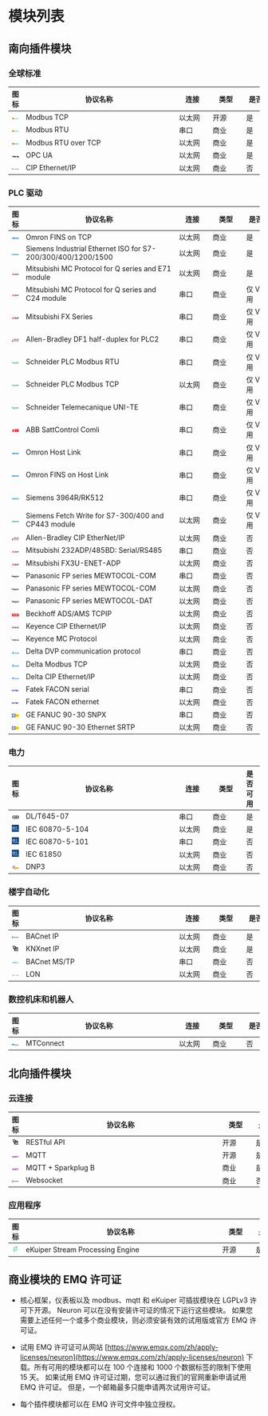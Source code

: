 # 模块列表

## 南向插件模块

### 全球标准

|图标| 协议名称                                                      | 连接    | 类型  | 是否可用      | 备注                           |
|----| ------------------------------------------------------------ | ------ | ---- | ------------ | -------------------------------- |
|![modbus](./assets/Modbus.png)| <div style="width:220pt">Modbus TCP</div>              | <div style="width:40pt">以太网</div>  | <div style="width:40pt">开源</div> | <div style="width:50pt">是</div>            |  |
|![modbus](./assets/Modbus.png)| <div style="width:220pt">Modbus RTU</div>              | <div style="width:40pt">串口</div>    | <div style="width:40pt">商业</div> | <div style="width:50pt">是</div>           |  |
|![modbus](./assets/Modbus.png)| <div style="width:220pt">Modbus RTU over TCP</div>     | <div style="width:40pt">以太网</div>  | <div style="width:40pt">商业</div> | <div style="width:50pt">是</div>            |  |
|![opc-ua](./assets/OPCUA.png)| <div style="width:220pt">OPC UA</div>                  | <div style="width:40pt">以太网</div>  | <div style="width:40pt">商业</div> | <div style="width:50pt">是</div>            |  |
|![ethernet](./assets/EtherNet.png)| <div style="width:220pt">CIP Ethernet/IP</div>         | <div style="width:40pt">以太网</div>  | <div style="width:40pt">商业</div> | <div style="width:50pt">否</div>             | <div style="width:110pt">CIP –通用工业协议</div> |

### PLC 驱动

|图标| 协议名称                                                      | 连接    | 类型  | 是否可用      | 备注                           |
|--------| ------------------------------------------------------------ | ------ | ---- | ------------ | -------------------------------- |
|![omron](./assets/OMRON.png)| <div style="width:220pt">Omron FINS on TCP</div>                                            | <div style="width:40pt">以太网</div>  | <div style="width:40pt">商业</div> | <div style="width:50pt">是</div>            | |
|![siemens](./assets/SIEMENS.png)| <div style="width:220pt">Siemens Industrial Ethernet ISO for S7-200/300/400/1200/1500</div> | <div style="width:40pt">以太网</div>  | <div style="width:40pt">商业</div> | <div style="width:50pt">是</div>            | |
|![mitsubishi](./assets/MITSUBISHI.png)| <div style="width:220pt">Mitsubishi MC Protocol for Q series and E71 module</div>           | <div style="width:40pt">以太网</div>  | <div style="width:40pt">商业</div> | <div style="width:50pt">是</div>            | |
|![mitsubishi](./assets/MITSUBISHI.png)| <div style="width:220pt">Mitsubishi MC Protocol for Q series and C24 module</div>           | <div style="width:40pt">串口</div>    | <div style="width:40pt">商业</div> | <div style="width:50pt">仅 V1.x 可用</div>  | |
|![mitsubishi](./assets/MITSUBISHI.png)| <div style="width:220pt">Mitsubishi FX Series</div>                                         | <div style="width:40pt">串口</div>    | <div style="width:40pt">商业</div> | <div style="width:50pt">仅 V1.x 可用</div>  | |
|![rockwell](./assets/Rockwell.png)| <div style="width:220pt">Allen-Bradley DF1 half-duplex for PLC2</div>                       | <div style="width:40pt">串口</div>    | <div style="width:40pt">商业</div> | <div style="width:50pt">仅 V1.x 可用</div>  | <div style="width:110pt">用于 PLC2 和 PLC5</div>                |
|![schneider](./assets/Schneider.png)| <div style="width:220pt">Schneider PLC Modbus RTU</div>                                     | <div style="width:40pt">串口</div>    | <div style="width:40pt">商业</div> | <div style="width:50pt">仅 V1.x 可用</div>  | |
|![schneider](./assets/Schneider.png)| <div style="width:220pt">Schneider PLC Modbus TCP</div>                                     | <div style="width:40pt">以太网</div>  | <div style="width:40pt">商业</div> | <div style="width:50pt">仅 V1.x 可用</div>  | |
|![schneider](./assets/Schneider.png)| <div style="width:220pt">Schneider Telemecanique UNI-TE</div>                               | <div style="width:40pt">串口</div>    | <div style="width:40pt">商业</div> | <div style="width:50pt">仅 V1.x 可用</div>  | |
|![abb](./assets/ABB.png)| <div style="width:220pt">ABB SattControl Comli</div>                                        | <div style="width:40pt">串口</div>    | <div style="width:40pt">商业</div> | <div style="width:50pt">仅 V1.x 可用</div>  | |
|![omron](./assets/OMRON.png)| <div style="width:220pt">Omron Host Link</div>                                              | <div style="width:40pt">串口</div>    | <div style="width:40pt">商业</div> | <div style="width:50pt">仅 V1.x 可用</div>  | <div style="width:110pt">用于单连接和多连接</div> |
|![omron](./assets/OMRON.png)| <div style="width:220pt">Omron FINS on Host Link</div>                                      | <div style="width:40pt">串口</div>    | <div style="width:40pt">商业</div> | <div style="width:50pt">仅 V1.x 可用</div>  | |
|![siemens](./assets/SIEMENS.png)| <div style="width:220pt">Siemens 3964R/RK512</div>                                          | <div style="width:40pt">串口</div>    | <div style="width:40pt">商业</div> | <div style="width:50pt">仅 V1.x 可用</div>  | <div style="width:110pt">用于 S5 和 S7</div> |
|![siemens](./assets/SIEMENS.png)| <div style="width:220pt">Siemens Fetch Write for S7-300/400 and CP443 module</div>          | <div style="width:40pt">以太网</div>  | <div style="width:40pt">商业</div> | <div style="width:50pt">仅 V1.x 可用</div>  | |
|![rockwell](./assets/Rockwell.png)| <div style="width:220pt">Allen-Bradley CIP EtherNet/IP</div>                                | <div style="width:40pt">以太网</div>  | <div style="width:40pt">商业</div> | <div style="width:50pt">否</div>            | <div style="width:110pt">CIP – 通用工业协议</div> |
|![mitsubishi](./assets/MITSUBISHI.png)| <div style="width:220pt">Mitsubishi 232ADP/485BD: Serial/RS485</div>                        | <div style="width:40pt">串口</div>    | <div style="width:40pt">商业</div> | <div style="width:50pt">否</div>           | |
|![mitsubishi](./assets/MITSUBISHI.png)| <div style="width:220pt">Mitsubishi FX3U-ENET-ADP</div>                                     | <div style="width:40pt">以太网</div>  | <div style="width:40pt">商业</div> | <div style="width:50pt">否</div>            | <div style="width:110pt">只用于 FX</div>   |
|![panasonic](./assets/Panasonic.png)| <div style="width:220pt">Panasonic FP series MEWTOCOL-COM</div>                             | <div style="width:40pt">串口</div>    | <div style="width:40pt">商业</div> | <div style="width:50pt">否</div>            | |
|![panasonic](./assets/Panasonic.png)| <div style="width:220pt">Panasonic FP series MEWTOCOL-COM</div>                             | <div style="width:40pt">以太网</div>  | <div style="width:40pt">商业</div> | <div style="width:50pt">否</div>            | |
|![panasonic](./assets/Panasonic.png)| <div style="width:220pt">Panasonic FP series MEWTOCOL-DAT</div>                             | <div style="width:40pt">以太网</div>  | <div style="width:40pt">商业</div> | <div style="width:50pt">否</div>            | |
|![beckhoff](./assets/BECKHOFF.png)| <div style="width:220pt">Beckhoff ADS/AMS TCPIP</div>                                       | <div style="width:40pt">以太网</div>  | <div style="width:40pt">商业</div> | <div style="width:50pt">否</div>            | |
|![keyence](./assets/KEYENCE.png)| <div style="width:220pt">Keyence CIP Ethernet/IP</div>                                      | <div style="width:40pt">以太网</div>  | <div style="width:40pt">商业</div> | <div style="width:50pt">否</div>            | <div style="width:110pt">CIP – 通用工业协议</div> |
|![keyence](./assets/KEYENCE.png)| <div style="width:220pt">Keyence MC Protocol</div>                                          | <div style="width:40pt">以太网</div>  | <div style="width:40pt">商业</div> | <div style="width:50pt">否</div>            | <div style="width:110pt">三菱 MC 协议</div> |
|![aelta](./assets/AELTA.png)| <div style="width:220pt">Delta DVP communication protocol</div>                             | <div style="width:40pt">串口</div>    | <div style="width:40pt">商业</div> | <div style="width:50pt">否</div>            | |
|![aelta](./assets/AELTA.png)| <div style="width:220pt">Delta Modbus TCP</div>                                             | <div style="width:40pt">以太网</div>  | <div style="width:40pt">商业</div> | <div style="width:50pt">否</div>            | |
|![aelta](./assets/AELTA.png)| <div style="width:220pt">Delta CIP Ethernet/IP</div>                                        | <div style="width:40pt">以太网</div>  | <div style="width:40pt">商业</div> | <div style="width:50pt">否</div>            | |
|![fatek](./assets/FATEK.png)| <div style="width:220pt">Fatek FACON serial</div>                                           | <div style="width:40pt">串口</div>    | <div style="width:40pt">商业</div> | <div style="width:50pt">否</div>            | |
|![fatek](./assets/FATEK.png)| <div style="width:220pt">Fatek FACON ethernet</div>                                         | <div style="width:40pt">以太网</div>  | <div style="width:40pt">商业</div> | <div style="width:50pt">否</div>            | |
|![fanuc](./assets/FANUC.png)| <div style="width:220pt">GE FANUC 90-30 SNPX</div>                                          | <div style="width:40pt">串口</div>    | <div style="width:40pt">商业</div> | <div style="width:50pt">否</div>            | |
|![fanuc](./assets/FANUC.png)| <div style="width:220pt">GE FANUC 90-30 Ethernet SRTP</div>                                 | <div style="width:40pt">以太网</div>  | <div style="width:40pt">商业</div> | <div style="width:50pt">否</div>            | |

### 电力

|图标| 协议名称             | 连接    | 类型       | 是否可用   | 备注     |
|----| ------------------- | ------ | --------- | --------- | ---------- |
|![dlt645](./assets/GB.png)| <div style="width:220pt">DL/T645-07</div>          | <div style="width:40pt">串口</div>    | <div style="width:40pt">商业</div>       | <div style="width:50">是</div>       | <div style="width:110pt">中国电力仪表标准</div>  |
|![iec](./assets/IEC.png)| <div style="width:220pt">IEC 60870-5-104</div>     | <div style="width:40pt">以太网</div>  | <div style="width:40pt">商业</div>       | <div style="width:50">是</div>        | |
|![iec](./assets/IEC.png)| <div style="width:220pt">IEC 60870-5-101</div>     | <div style="width:40pt">串口</div>     | <div style="width:40pt">商业</div>      | <div style="width:50">否</div>         | |
|![iec](./assets/IEC.png)| <div style="width:220pt">IEC 61850</div>           | <div style="width:40pt">以太网</div>  | <div style="width:40pt">商业</div>       | <div style="width:50">否</div>        | |
|![dnp3](./assets/DNP3.png)| <div style="width:220pt">DNP3</div>                | <div style="width:40pt">以太网</div>  | <div style="width:40pt">商业</div>       | <div style="width:50">否</div>        | |

### 楼宇自动化

|图标| 协议名称        | 连接      | 类型       | 是否可用  | 备注 |
|----| -------------- | ------- | ---------- | -------- | ------ |
|![sparkplug](./assets/Sparkplug.png)| <div style="width:220pt">BACnet IP</div>      | <div style="width:40pt">以太网</div>  | <div style="width:40pt">商业</div>        | <div style="width:50pt">是</div>        | |
|![websocket](./assets/Websocket.png)| <div style="width:220pt">KNXnet IP</div>      | <div style="width:40pt">以太网</div>  | <div style="width:40pt">商业</div>        | <div style="width:50pt">是</div>        | |
|![bacnet](./assets/BACnet.png)| <div style="width:220pt">BACnet MS/TP</div>    | <div style="width:40pt">串口</div>   | <div style="width:40pt">商业</div>       | <div style="width:50pt">否</div>         | <div style="width:110pt"> </div> |
|![restful-api](./assets/RESTFUL-API.png)| <div style="width:220pt">LON</div>            | <div style="width:40pt">以太网</div>  | <div style="width:40pt">商业</div>        | <div style="width:50pt">否</div>        | |

### 数控机床和机器人

|图标| 协议名称       | 连接     | 类型   | 是否可用   | 备注     |
|----| ------------- | ------- | ----- | --------- | ------- |
|![mt-connect](./assets/MT.png)| <div style="width:220pt">MTConnect</div>      | <div style="width:40pt">以太网</div>    | <div style="width:40pt">商业</div>    | <div style="width:50pt">否</div>         | <div style="width:110pt"> </div> |

## 北向插件模块

### 云连接

|图标| 协议名称                                 | 类型                                 | 是否可用                                | 备注                  |
|----| --------------------------------------- | ----------------------------------- | -------------------------------------- | -------------------- |
|![websocket](./assets/Websocket.png)| <div style="width:285pt">RESTful API</div>            | <div style="width:40pt">开源</div>   | <div style="width:50pt">是</div>       |  |
|![mqtt](./assets/MQTT.png)| <div style="width:285pt">MQTT</div>                   | <div style="width:40pt">开源</div>   | <div style="width:50pt">是</div>       | <div style="width:110pt"> </div> |
|![mqtt](./assets/MQTT.png)| <div style="width:285pt">MQTT + Sparkplug B</div>     | <div style="width:40pt">商业</div>   | <div style="width:50pt">是</div>       |  |
|![sparkplug](./assets/Sparkplug.png)| <div style="width:285pt">Websocket</div>              | <div style="width:40pt">商业</div>   | <div style="width:50pt">否</div>       |  |

### 应用程序

|图标| 协议名称                                                            | 类型                                  | 是否可用                                 | 备注 |
|----| ----------------------------------------------------------------- | ------------------------------------- | --------------------------------------- | ------ |
|![ekuiper](./assets/ekuiper.png)| <div style="width:285pt">eKuiper Stream Processing Engine</div>   | <div style="width:40pt">开源</div>    | <div style="width:50pt">是</div>         | <div style="width:110pt"> </div>  |

## 商业模块的 EMQ 许可证

* 核心框架，仪表板以及 modbus、mqtt 和 eKuiper 可插拔模块在 LGPLv3 许可下开源。 Neuron 可以在没有安装许可证的情况下运行这些模块。 如果您需要上述任何一个或多个商业模块，则必须安装有效的试用版或官方 EMQ 许可证。

* 试用 EMQ 许可证可从网站 [https://www.emqx.com/zh/apply-licenses/neuron](https://www.emqx.com/zh/apply-licenses/neuron) 下载。所有可用的模块都可以在 100 个连接和 1000 个数据标签的限制下使用 15 天。 如果试用 EMQ 许可证过期，您可以通过我们的官网重新申请试用 EMQ 许可证。 但是，一个邮箱最多只能申请两次试用许可证。

* 每个插件模块都可以在 EMQ 许可文件中独立授权。
